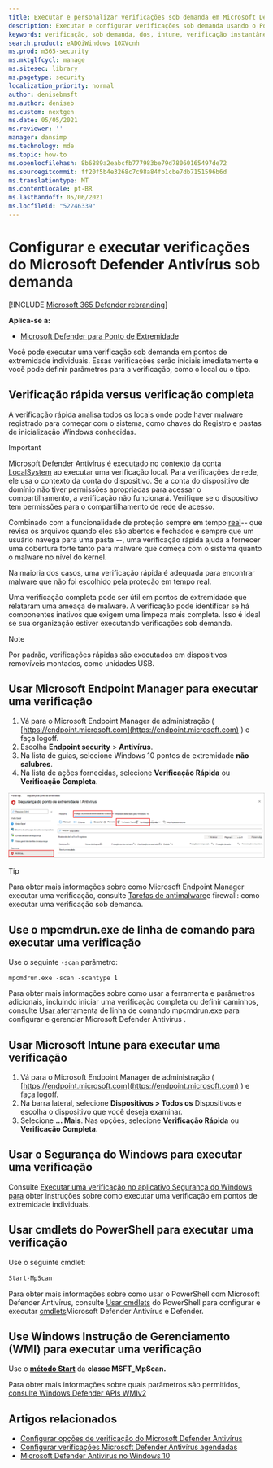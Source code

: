 ```yaml
---
title: Executar e personalizar verificações sob demanda em Microsoft Defender Antivírus
description: Executar e configurar verificações sob demanda usando o PowerShell, Windows Instrumentação de Gerenciamento ou individualmente nos pontos de extremidade com o aplicativo Segurança do Windows de gerenciamento
keywords: verificação, sob demanda, dos, intune, verificação instantânea
search.product: eADQiWindows 10XVcnh
ms.prod: m365-security
ms.mktglfcycl: manage
ms.sitesec: library
ms.pagetype: security
localization_priority: normal
author: denisebmsft
ms.author: deniseb
ms.custom: nextgen
ms.date: 05/05/2021
ms.reviewer: ''
manager: dansimp
ms.technology: mde
ms.topic: how-to
ms.openlocfilehash: 8b6889a2eabcfb777983be79d78060165497de72
ms.sourcegitcommit: ff20f5b4e3268c7c98a84fb1cbe7db7151596b6d
ms.translationtype: MT
ms.contentlocale: pt-BR
ms.lasthandoff: 05/06/2021
ms.locfileid: "52246339"
---
```

# <a name="configure-and-run-on-demand-microsoft-defender-antivirus-scans"></a>Configurar e executar verificações do Microsoft Defender Antivírus sob demanda

[!INCLUDE [Microsoft 365 Defender rebranding](../../includes/microsoft-defender.md)]

**Aplica-se a:**

- [Microsoft Defender para Ponto de Extremidade](/microsoft-365/security/defender-endpoint/)

Você pode executar uma verificação sob demanda em pontos de extremidade individuais. Essas verificações serão iniciais imediatamente e você pode definir parâmetros para a verificação, como o local ou o tipo.

## <a name="quick-scan-versus-full-scan"></a>Verificação rápida versus verificação completa

A verificação rápida analisa todos os locais onde pode haver malware registrado para começar com o sistema, como chaves do Registro e pastas de inicialização Windows conhecidas.

> [!IMPORTANT]
> Microsoft Defender Antivírus é executado no contexto da conta [LocalSystem](/windows/win32/services/localsystem-account) ao executar uma verificação local. Para verificações de rede, ele usa o contexto da conta do dispositivo. Se a conta do dispositivo de domínio não tiver permissões apropriadas para acessar o compartilhamento, a verificação não funcionará. Verifique se o dispositivo tem permissões para o compartilhamento de rede de acesso.

Combinado com a funcionalidade de proteção sempre em tempo [real](configure-real-time-protection-microsoft-defender-antivirus.md)-- que revisa os arquivos quando eles são abertos e fechados e sempre que um usuário navega para uma pasta --, uma verificação rápida ajuda a fornecer uma cobertura forte tanto para malware que começa com o sistema quanto o malware no nível do kernel.  

Na maioria dos casos, uma verificação rápida é adequada para encontrar malware que não foi escolhido pela proteção em tempo real.

Uma verificação completa pode ser útil em pontos de extremidade que relataram uma ameaça de malware. A verificação pode identificar se há componentes inativos que exigem uma limpeza mais completa. Isso é ideal se sua organização estiver executando verificações sob demanda.

> [!NOTE]
> Por padrão, verificações rápidas são executados em dispositivos removíveis montados, como unidades USB.

## <a name="use-microsoft-endpoint-manager-to-run-a-scan"></a>Usar Microsoft Endpoint Manager para executar uma verificação

1. Vá para o Microsoft Endpoint Manager de administração ( [https://endpoint.microsoft.com](https://endpoint.microsoft.com) ) e faça logoff.
2. Escolha **Endpoint security**  >  **Antivírus**.
3. Na lista de guias, selecione Windows 10 pontos de extremidade **não salubres**.
4. Na lista de ações fornecidas, selecione **Verificação Rápida** ou **Verificação Completa**.

[![IMAGE ](images/mem-antivirus-scan-on-demand.png)](images/mem-antivirus-scan-on-demand.png#lightbox)

> [!TIP]
> Para obter mais informações sobre como Microsoft Endpoint Manager executar uma verificação, consulte [Tarefas de antimalware](/configmgr/protect/deploy-use/endpoint-antimalware-firewall#how-to-perform-an-on-demand-scan-of-computers)e firewall: como executar uma verificação sob demanda.

## <a name="use-the-mpcmdrunexe-command-line-utility-to-run-a-scan"></a>Use o mpcmdrun.exe de linha de comando para executar uma verificação

Use o seguinte `-scan` parâmetro:

```console
mpcmdrun.exe -scan -scantype 1
```

Para obter mais informações sobre como usar a ferramenta e parâmetros adicionais, incluindo iniciar uma verificação completa ou definir caminhos, consulte [Usar a](command-line-arguments-microsoft-defender-antivirus.md)ferramenta de linha de comando mpcmdrun.exe para configurar e gerenciar Microsoft Defender Antivírus .

## <a name="use-microsoft-intune-to-run-a-scan"></a>Usar Microsoft Intune para executar uma verificação

1. Vá para o Microsoft Endpoint Manager de administração ( [https://endpoint.microsoft.com](https://endpoint.microsoft.com) ) e faça logoff.
2. Na barra lateral, selecione **Dispositivos > Todos os** Dispositivos e escolha o dispositivo que você deseja examinar.
3. Selecione **... Mais**. Nas opções, selecione **Verificação Rápida** ou **Verificação Completa.**

## <a name="use-the-windows-security-app-to-run-a-scan"></a>Usar o Segurança do Windows para executar uma verificação

Consulte [Executar uma verificação no aplicativo Segurança do Windows para](microsoft-defender-security-center-antivirus.md) obter instruções sobre como executar uma verificação em pontos de extremidade individuais.

## <a name="use-powershell-cmdlets-to-run-a-scan"></a>Usar cmdlets do PowerShell para executar uma verificação

Use o seguinte cmdlet:

```PowerShell
Start-MpScan
```

Para obter mais informações sobre como usar o PowerShell com Microsoft Defender Antivírus, consulte [Usar cmdlets](use-powershell-cmdlets-microsoft-defender-antivirus.md) do PowerShell para configurar e executar [cmdlets](/powershell/module/defender/)Microsoft Defender Antivírus e Defender.

## <a name="use-windows-management-instruction-wmi-to-run-a-scan"></a>Use Windows Instrução de Gerenciamento (WMI) para executar uma verificação

Use o [ **método Start**](/previous-versions/windows/desktop/defender/start-msft-mpscan) da **classe MSFT_MpScan.**

Para obter mais informações sobre quais parâmetros são permitidos, [consulte Windows Defender APIs WMIv2](/previous-versions/windows/desktop/defender/windows-defender-wmiv2-apis-portal)

## <a name="related-articles"></a>Artigos relacionados

- [Configurar opções de verificação do Microsoft Defender Antivírus](configure-advanced-scan-types-microsoft-defender-antivirus.md)
- [Configurar verificações Microsoft Defender Antivírus agendadas](scheduled-catch-up-scans-microsoft-defender-antivirus.md)
- [Microsoft Defender Antivírus no Windows 10](microsoft-defender-antivirus-in-windows-10.md)